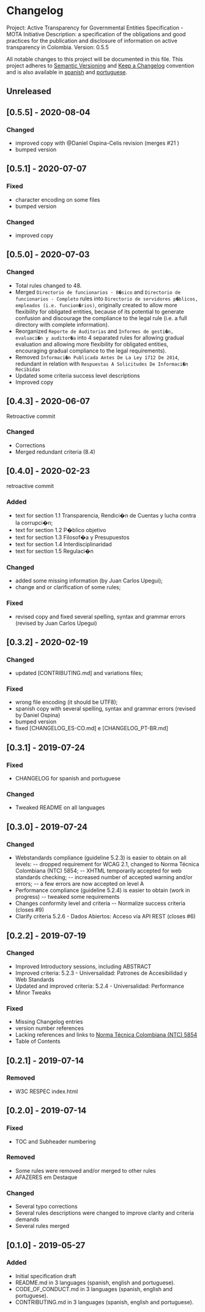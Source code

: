 # Changelog
Project: Active Transparency for Governmental Entities Specification - MOTA Initiative
Description: a specification of the obligations and good practices for the publication and disclosure of information on active transparency in Colombia.
Version: 0.5.5

All notable changes to this project will be documented in this file.
This project adheres to [Semantic Versioning](http://semver.org/) and [Keep a Changelog](https://keepachangelog.com/en/1.1.0/) convention and is also available in [spanish](CHANGELOG_ES-CO.md) and [portuguese](CHANGELOG_PT-BR.md).

## Unreleased

## [0.5.5] - 2020-08-04

### Changed
- improved copy with @Daniel Ospina-Celis revision  (merges #21 )
- bumped version


## [0.5.1] - 2020-07-07

### Fixed
- character encoding on some files
- bumped version

### Changed
- improved copy


## [0.5.0] - 2020-07-03

### Changed
- Total rules changed to 48.
- Merged `Directorio de funcionarios - B�sico` and `Directorio de funcionarios - Completo` rules into `Directorio de servidores p�blicos, empleados (i.e. funcion�rios)`, originally created to allow more flexibility for obligated entities, because of its potential to generate confusion and discourage the compliance to the legal rule (i.e. a full directory with complete information).
- Reorganized `Reporte de Auditorias` and `Informes de gesti�n, evaluaci�n y auditor�a` into 4 separated rules for allowing gradual evaluation and allowing more flexibility for obligated entities, encouraging gradual compliance to the legal requirements).
- Removed `Informaci�n Publicada Antes De La Ley 1712 De 2014`, redundant in relation with `Respuestas A Solicitudes De Informaci�n Recibidas`
- Updated some criteria success level descriptions
- Improved copy

## [0.4.3] - 2020-06-07
Retroactive commit

### Changed
- Corrections
- Merged redundant criteria (8.4)

## [0.4.0] - 2020-02-23
retroactive commit

### Added
- text for section 1.1 Transparencia, Rendici�n de Cuentas y lucha contra la corrupci�n;
- text for section 1.2 P�blico objetivo
- text for section 1.3 Filosof�a y Presupuestos
- text for section 1.4 Interdisciplinaridad
- text for section 1.5 Regulaci�n

### Changed
- added some missing information (by Juan Carlos Upegui);
- change and or clarification of some rules;

### Fixed
- revised copy and fixed several spelling, syntax and grammar errors (revised by Juan Carlos Upegui)

## [0.3.2] - 2020-02-19

### Changed
- updated [CONTRIBUTING.md] and variations files;

### Fixed
- wrong file encoding (it should be UTF8);
- spanish copy with several spelling, syntax and grammar errors (revised by Daniel Ospina)
- bumped version
- fixed [CHANGELOG_ES-CO.md] e [CHANGELOG_PT-BR.md]

## [0.3.1] - 2019-07-24

### Fixed
- CHANGELOG for spanish and portuguese

### Changed
- Tweaked README on all languages

## [0.3.0] - 2019-07-24

### Changed

- Webstandards compliance (guideline 5.2.3) is easier to obtain on all levels:
-- dropped requirement for WCAG 2.1, changed to Norma Técnica Colombiana (NTC) 5854;
-- XHTML temporarily accepted for web standards checking;
-- increased number of accepted warning and/or errors;
-- a few errors are now accepted on level A
- Performance compliance (guideline 5.2.4) is easier to obtain (work in progress)
-- tweaked some requirements
- Changes conformity level and criteria
-- Normalize success criteria (closes #9)
- Clarify criteria 5.2.6 - Dados Abiertos: Acceso vía API REST (closes #6)

## [0.2.2] - 2019-07-19

### Changed
- Improved Introductory sessions, including ABSTRACT
- Improved criteria: 5.2.3 - Universalidad: Patrones de Accesibilidad y Web Standards
- Updated and improved criteria: 5.2.4 - Universalidad: Performance
- Minor Tweaks

### Fixed
- Missing Changelog entries
- version number references
- Lacking references and links to [Norma Técnica Colombiana (NTC) 5854](https://ntc5854.accesibilidadweb.co/)
- Table of Contents

## [0.2.1] - 2019-07-14

### Removed
- W3C RESPEC index.html

## [0.2.0] - 2019-07-14

### Fixed
- TOC and Subheader numbering

### Removed
- Some rules were removed and/or merged to other rules
- AFAZERES em Destaque

### Changed
- Several typo corrections
- Several rules descriptions were changed to improve clarity and criteria demands
- Several rules merged

## [0.1.0] - 2019-05-27

### Added
- Initial specification draft
- README.md in 3 languages (spanish, english and portuguese).
- CODE_OF_CONDUCT.md in 3 languages (spanish, english and portuguese).
- CONTRIBUTING.md in 3 languages (spanish, english and portuguese).
